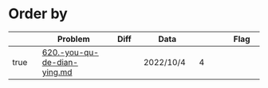 # Order by



<table><thead><tr><th width="73" data-type="checkbox"> </th><th width="259">Problem</th><th width="82" data-type="select">Diff</th><th width="119">Data</th><th width="110" data-type="rating" data-max="5"></th><th width="104">Flag</th></tr></thead><tbody><tr><td>true</td><td><a data-mention href="620.-you-qu-de-dian-ying.md">620.-you-qu-de-dian-ying.md</a></td><td></td><td>2022/10/4</td><td>4</td><td></td></tr></tbody></table>
